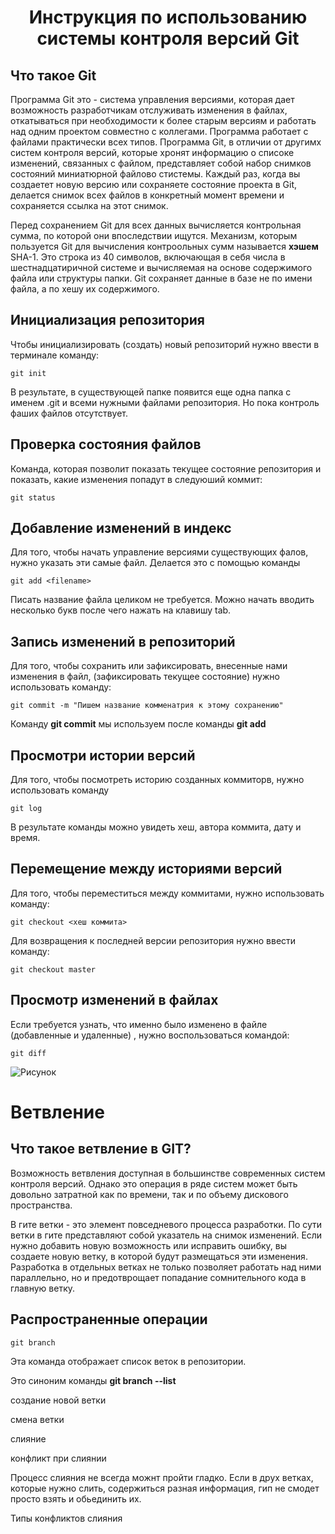 # <center> **Инструкция по использованию системы контроля версий Git**

## **Что такое Git**

Программа Git это - система управления версиями, которая дает возможность разработчикам отслуживать изменения в файлах, откатываться при необходимости к более старым версиям и работать над одним проектом совместно с коллегами.
Программа работает с файлами практически всех типов. 
Программа Git, в отличии от другимх систем контроля версий, которые хронят информацию о списоке изменений, связанных с файлом, представляет собой набор снимков состояний миниатюрной файлово стистемы. 
Каждый раз, когда вы создаетет новую версию или сохраняете состояние проекта в Git, делается снимок всех файлов в конкретный момент времени и сохраняется ссылка на этот снимок.

Перед сохранением Git для всех данных вычисляется контрольная сумма, по которой они впоследствии ищутся. 
Механизм, которым пользуется Git для вычисления контроольных сумм называется **хэшем** SHA-1. Это строка из 40 символов, включающая в себя числа в шестнадцатиричной системе и вычисляемая на основе содержимого файла или структуры папки. 
Git сохраняет данные в базе не по имени файла, а по хешу их содержимого.

## **Инициализация репозитория**

Чтобы инициализировать (создать) новый репозиторий нужно ввести в терминале команду:

    git init

В результате, в существующей папке появится еще одна папка с именем .git и всеми нужными файлами репозитория.
Но пока контроль фаших файлов отсутствует.

## **Проверка состояния файлов**

Команда, которая позволит показать текущее состояние репозитория и показать, какие изменения попадут в следуюший коммит:

    git status


## **Добавление изменений в индекс**

Для того, чтобы начать управление версиями существующих фалов, нужно указать эти самые файл. 
Делается это с помощью команды


    git add <filename>

Писать название файла целиком не требуется. Можно начать вводить несколько букв после чего нажать на клавишу tab.

## **Запись изменений в репозиторий**

Для того, чтобы сохранить или зафиксировать, внесенные нами изменения в файл, (зафиксировать текущее состояние) нужно использовать команду:

    git commit -m "Пишем название комменатрия к этому сохранению"


Команду **git commit** мы используем после команды **git add**

## **Просмотри истории версий**

Для того, чтобы посмотреть историю созданных коммиторв, нужно использовать команду

	git log

В результате команды можно увидеть хеш, автора коммита, дату и время.


## **Перемещение между историями версий**

Для того, чтобы переместиться между коммитами, нужно использовать команду:

	git checkout <хеш коммита>

Для возвращения к последней версии репозитория нужно ввести команду: 
	
	git checkout master


## **Просмотр изменений в файлах**

Если требуется узнать, что именно было изменено в файле (добавленные и удаленные) , нужно воспользоваться командой:

	git diff






![Рисунок](kartinka.jpg)

# **Ветвление** 


## **Что такое ветвление в GIT?**

Возможность ветвления доступная в большинстве современных систем контроля версий. Однако это операция в ряде систем может быть довольно затратной как по времени, так и по объему дискового пространства. 

В гите ветки - это элемент повседневого процесса разработки. 
По сути ветки в гите представляют собой указатель на снимок изменений. Если нужно добавить новую возможность или исправить ошибку, вы создаете новую ветку, в которой будут размещаться эти изменения. Разработка в отдельных ветках не только позволяет работать над ними параллельно, но и предотврощает попадание сомнительного кода в главную ветку. 


## **Распространенные операции**

    git branch

Эта команда отображает список веток в репозитории. 

Это синоним команды **git branch --list**




создание новой ветки

смена ветки

слияние 

конфликт при слиянии 

Процесс слияния не всегда можнт пройти гладко. 
Если в друх ветках, которые нужно слить, содержиться разная информация, гип не смодет просто взять и обьединить их.

Типы конфликтов слияния

